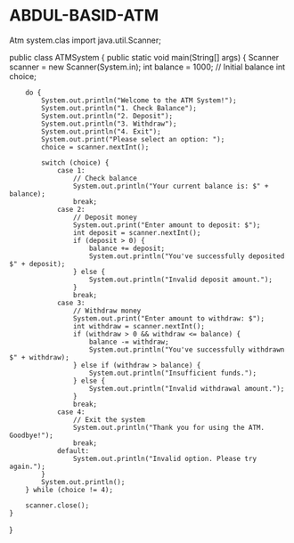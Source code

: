 # ABDUL-BASID-ATM
Atm system.clas 
import java.util.Scanner;

public class ATMSystem {
    public static void main(String[] args) {
        Scanner scanner = new Scanner(System.in);
        int balance = 1000; // Initial balance
        int choice;
        
        do {
            System.out.println("Welcome to the ATM System!");
            System.out.println("1. Check Balance");
            System.out.println("2. Deposit");
            System.out.println("3. Withdraw");
            System.out.println("4. Exit");
            System.out.print("Please select an option: ");
            choice = scanner.nextInt();
            
            switch (choice) {
                case 1:
                    // Check balance
                    System.out.println("Your current balance is: $" + balance);
                    break;
                case 2:
                    // Deposit money
                    System.out.print("Enter amount to deposit: $");
                    int deposit = scanner.nextInt();
                    if (deposit > 0) {
                        balance += deposit;
                        System.out.println("You've successfully deposited $" + deposit);
                    } else {
                        System.out.println("Invalid deposit amount.");
                    }
                    break;
                case 3:
                    // Withdraw money
                    System.out.print("Enter amount to withdraw: $");
                    int withdraw = scanner.nextInt();
                    if (withdraw > 0 && withdraw <= balance) {
                        balance -= withdraw;
                        System.out.println("You've successfully withdrawn $" + withdraw);
                    } else if (withdraw > balance) {
                        System.out.println("Insufficient funds.");
                    } else {
                        System.out.println("Invalid withdrawal amount.");
                    }
                    break;
                case 4:
                    // Exit the system
                    System.out.println("Thank you for using the ATM. Goodbye!");
                    break;
                default:
                    System.out.println("Invalid option. Please try again.");
            }
            System.out.println();
        } while (choice != 4);

        scanner.close();
    }
}
